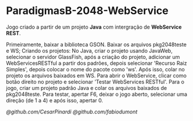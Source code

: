 # ParadigmasB-2048-WebService

Jogo criado a partir de um projeto **Java** com intergração de **WebService REST**.

Primeiramente, baixar a biblioteca GSON.
Baixar os arquivos pkg2048teste e WS;
Criando os projetos:
  No Java, criar o projeto usando JavaWeb, selecionar o servidor GlassFish, após a criação do projeto, adicionar um WebServicesRESTful a partir dos padrões, depois selecionar 'Recurso Raiz Simples', depois colocar o nome do pacote como 'ws'. Após isso, colar no projeto os arquivos baixados em WS. Para abrir o WebService, clicar como botão direito no projeto e selecionar 'Testar WebServices RESTful'.
  Para o jogo, criar um projeto padrão Java e colar os arquivos baixados de pkg2048teste. Para testar, apertar F6, deixar o jogo aberto, selecionar uma direção (de 1 a 4) e após isso, apertar 0.

*@github.com/CesarPinardi*          *@github.com/fabiodumont*

